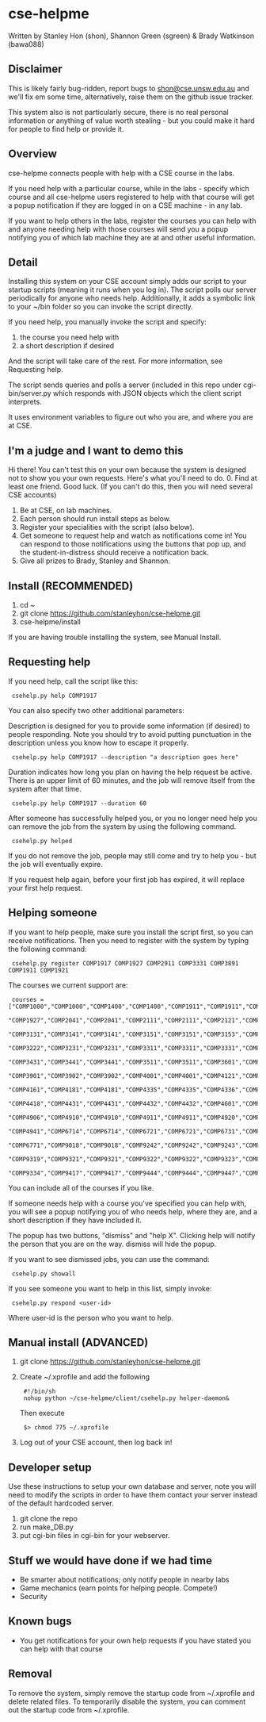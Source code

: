 cse-helpme
==========
Written by Stanley Hon (shon), Shannon Green (sgreen) & Brady Watkinson (bawa088)

## Disclaimer

This is likely fairly bug-ridden, report bugs to shon@cse.unsw.edu.au and we'll fix em some time,
alternatively, raise them on the github issue tracker.

This system also is not particularly secure, there is no real personal information or anything 
of value worth stealing - but you could make it hard for people to find help or provide it.

## Overview

cse-helpme connects people with help with a CSE course in the labs.

If you need help with a particular course, while in the labs - specify which course
and all cse-helpme users registered to help with that course will get a popup notification 
if they are logged in on a CSE machine - in any lab.

If you want to help others in the labs, register the courses you can help with
and anyone needing help with those courses will send you a popup notifying you of
which lab machine they are at and other useful information.

## Detail

Installing this system on your CSE account simply adds our script to your startup
scripts (meaning it runs when you log in). The script polls our server periodically
for anyone who needs help. Additionally, it adds a symbolic link to your ~/bin folder
so you can invoke the script directly.

If you need help, you manually invoke the script and specify:

1. the course you need help with
2. a short description if desired

And the script will take care of the rest. For more information, see Requesting help.

The script sends queries and polls a server (included in this repo under cgi-bin/server.py
which responds with JSON objects which the client script interprets.

It uses environment variables to figure out who you are, and where you are at CSE.

## I'm a judge and I want to demo this

Hi there! You can't test this on your own because the system is designed not to show you your own requests. Here's what you'll need to do.
0. Find at least one friend. Good luck. (If you can't do this, then you will need several CSE accounts)
1. Be at CSE, on lab machines.
2. Each person should run install steps as below.
3. Register your specialities with the script (also below).
4. Get someone to request help and watch as notifications come in! You can respond to those notifications using the buttons that pop up, and the student-in-distress should receive a notification back.
5. Give all prizes to Brady, Stanley and Shannon.

## Install (RECOMMENDED)

1. cd ~
2. git clone https://github.com/stanleyhon/cse-helpme.git
3. cse-helpme/install

If you are having trouble installing the system, see Manual Install.

## Requesting help

If you need help, call the script like this:

     csehelp.py help COMP1917

You can also specify two other additional parameters:
 
Description is designed for you to provide some information (if desired) to people responding.
Note you should try to avoid putting punctuation in the description unless you know how to 
escape it properly.
     
     csehelp.py help COMP1917 --description "a description goes here"

Duration indicates how long you plan on having the help request be active. There is an upper limit of
60 minutes, and the job will remove itself from the system after that time.
     
     csehelp.py help COMP1917 --duration 60

After someone has successfully helped you, or you no longer need help you can remove the job
from the system by using the following command.

     csehelp.py helped

If you do not remove the job, people may still come and try to help you - but the job will eventually
expire.

If you request help again, before your first job has expired, it will replace your first help request.

## Helping someone

If you want to help people, make sure you install the script first, so you can receive
notifications. Then you need to register with the system by typing the following command:

     csehelp.py register COMP1917 COMP1927 COMP2911 COMP3331 COMP3891 COMP1911 COMP1921

The courses we current support are:

     courses = ["COMP1000","COMP1000","COMP1400","COMP1400","COMP1911","COMP1911","COMP1917","COMP1917","COMP1921","COMP1921","COMP1927",
     "COMP1927","COMP2041","COMP2041","COMP2111","COMP2111","COMP2121","COMP2121","COMP2911","COMP2911","COMP3121","COMP3121","COMP3131",
     "COMP3131","COMP3141","COMP3141","COMP3151","COMP3151","COMP3153","COMP3153","COMP3161","COMP3161","COMP3211","COMP3211","COMP3222",
     "COMP3222","COMP3231","COMP3231","COMP3311","COMP3311","COMP3331","COMP3331","COMP3411","COMP3411","COMP3421","COMP3421","COMP3431",
     "COMP3431","COMP3441","COMP3441","COMP3511","COMP3511","COMP3601","COMP3601","COMP3821","COMP3821","COMP3891","COMP3891","COMP3901",
     "COMP3901","COMP3902","COMP3902","COMP4001","COMP4001","COMP4121","COMP4121","COMP4128","COMP4128","COMP4141","COMP4141","COMP4161",
     "COMP4161","COMP4181","COMP4181","COMP4335","COMP4335","COMP4336","COMP4336","COMP4337","COMP4337","COMP4411","COMP4411","COMP4418",
     "COMP4418","COMP4431","COMP4431","COMP4432","COMP4432","COMP4601","COMP4601","COMP4904","COMP4904","COMP4905","COMP4905","COMP4906",
     "COMP4906","COMP4910","COMP4910","COMP4911","COMP4911","COMP4920","COMP4920","COMP4930","COMP4930","COMP4931","COMP4931","COMP4941",
     "COMP4941","COMP6714","COMP6714","COMP6721","COMP6721","COMP6731","COMP6731","COMP6741","COMP6741","COMP6752","COMP6752","COMP6771",
     "COMP6771","COMP9018","COMP9018","COMP9242","COMP9242","COMP9243","COMP9243","COMP9315","COMP9315","COMP9318","COMP9318","COMP9319",
     "COMP9319","COMP9321","COMP9321","COMP9322","COMP9322","COMP9323","COMP9323","COMP9332","COMP9332","COMP9333","COMP9333","COMP9334",
     "COMP9334","COMP9417","COMP9417","COMP9444","COMP9444","COMP9447","COMP9447","COMP9517","COMP9517","COMP9844","COMP9844"]

You can include all of the courses if you like.

If someone needs help with a course you've specified you can help with, you will see a popup
notifying you of who needs help, where they are, and a short description if they have included it.

The popup has two buttons, "dismiss" and "help X". Clicking help will notify the person that 
you are on the way. dismiss will hide the popup.

If you want to see dismissed jobs, you can use the command:

     csehelp.py showall

If you see someone you want to help in this list, simply invoke:

     csehelp.py respond <user-id>

Where user-id is the person who you want to help.

## Manual install (ADVANCED)

1. git clone https://github.com/stanleyhon/cse-helpme.git
      
2. Create ~/.xprofile and add the following

        #!/bin/sh
        nohup python ~/cse-helpme/client/csehelp.py helper-daemon&
        
    Then execute

        $> chmod 775 ~/.xprofile

4. Log out of your CSE account, then log back in!

## Developer setup

Use these instructions to setup your own database and server, note you will need to modify the 
scripts in order to have them contact your server instead of the default hardcoded server.

1. git clone the repo
2. run make\_DB.py
3. put cgi-bin files in cgi-bin for your webserver.

## Stuff we would have done if we had time
- Be smarter about notifications; only notify people in nearby labs
- Game mechanics (earn points for helping people. Compete!)
- Security

## Known bugs

- You get notifications for your own help requests if you have stated you can help with that course

## Removal

To remove the system, simply remove the startup code from ~/.xprofile and delete related files.
To temporarily disable the system, you can comment out the startup code from ~/.xprofile.
